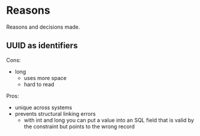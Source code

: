 # Reasons

Reasons and decisions made.

## UUID as identifiers

Cons:

* long
  * uses more space
  * hard to read

Pros:

* unique across systems
* prevents structural linking errors
  * with int and long you can put a value into an SQL field that is valid by the constraint but points to the wrong record